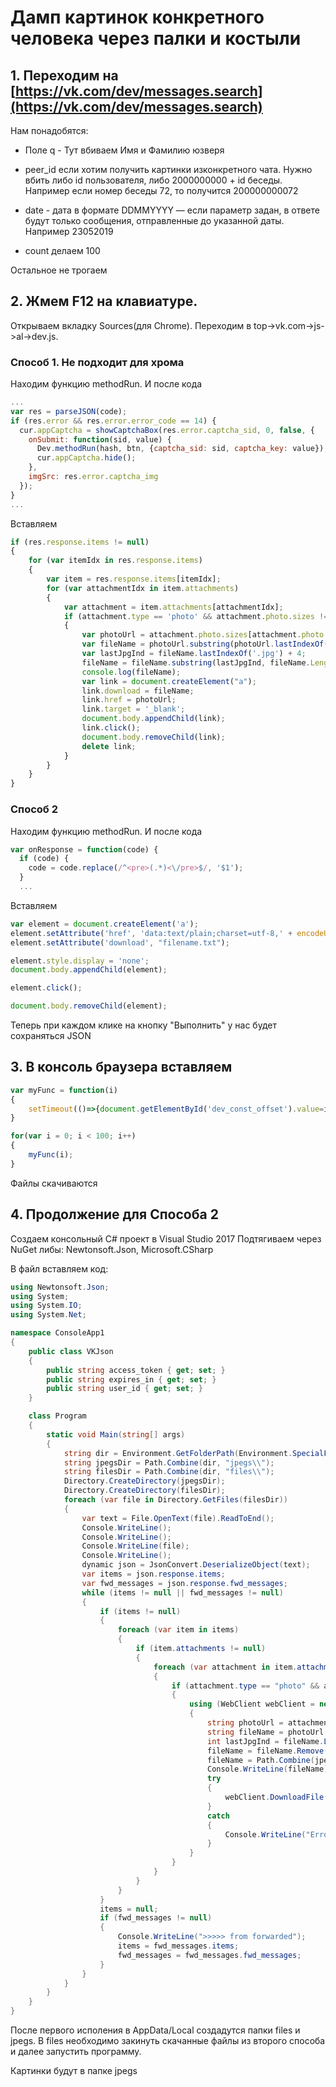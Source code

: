 # Дамп картинок конкретного человека через палки и костыли

## 1. Переходим на [https://vk.com/dev/messages.search](https://vk.com/dev/messages.search)
Нам понадобятся:
- Поле q - Тут вбиваем Имя и Фамилию юзверя
- peer_id если хотим получить картинки изконкретного чата. Нужно вбить либо id пользователя, либо 2000000000 + id беседы. Например если номер беседы 72, то получится 200000000072

- date - дата в формате DDMMYYYY — если параметр задан, в ответе будут только сообщения, отправленные до указанной даты. Например 23052019
- count делаем 100

Остальное не трогаем

## 2. Жмем F12 на клавиатуре. 
Открываем вкладку Sources(для Chrome). 
Переходим в top->vk.com->js->al->dev.js.


### Способ 1. Не подходит для хрома

Находим функцию methodRun.
И после кода
```js
...
var res = parseJSON(code);
if (res.error && res.error.error_code == 14) {
  cur.appCaptcha = showCaptchaBox(res.error.captcha_sid, 0, false, {
    onSubmit: function(sid, value) {
      Dev.methodRun(hash, btn, {captcha_sid: sid, captcha_key: value});
      cur.appCaptcha.hide();
    },
    imgSrc: res.error.captcha_img
  });
}
...
```
Вставляем

```js
if (res.response.items != null)
{
	for (var itemIdx in res.response.items)
	{
		var item = res.response.items[itemIdx];
		for (var attachmentIdx in item.attachments)
		{
			var attachment = item.attachments[attachmentIdx];
			if (attachment.type == 'photo' && attachment.photo.sizes != null)
			{
				var photoUrl = attachment.photo.sizes[attachment.photo.sizes.length - 1].url;
				var fileName = photoUrl.substring(photoUrl.lastIndexOf('/') + 1);
				var lastJpgInd = fileName.lastIndexOf('.jpg') + 4;
				fileName = fileName.substring(lastJpgInd, fileName.Length - lastJpgInd);
				console.log(fileName);
				var link = document.createElement("a");
				link.download = fileName;
				link.href = photoUrl;
				link.target = '_blank';
				document.body.appendChild(link);
				link.click();
				document.body.removeChild(link);
				delete link;
			}
		}
	}
}
```

### Способ 2

Находим функцию methodRun.
И после кода
```js
var onResponse = function(code) {
  if (code) {
    code = code.replace(/^<pre>(.*)<\/pre>$/, '$1');
  }
  ...
```
Вставляем
```js
var element = document.createElement('a');
element.setAttribute('href', 'data:text/plain;charset=utf-8,' + encodeURIComponent(code));
element.setAttribute('download', "filename.txt");

element.style.display = 'none';
document.body.appendChild(element);

element.click();

document.body.removeChild(element);
```
Теперь при каждом клике на кнопку "Выполнить" у нас будет сохраняться JSON

## 3. В консоль браузера вставляем 
```js
var myFunc = function(i)
{
	setTimeout(()=>{document.getElementById('dev_const_offset').value=i*100;document.getElementById('dev_req_run_btn').click();}, i*3000);
}

for(var i = 0; i < 100; i++)
{
    myFunc(i);
}
```

Файлы скачиваются

## 4. Продолжение для Способа 2
Создаем консольный C# проект в Visual Studio 2017
Подтягиваем через NuGet либы: Newtonsoft.Json, Microsoft.CSharp

В файл вставляем код:
```cs
using Newtonsoft.Json;
using System;
using System.IO;
using System.Net;

namespace ConsoleApp1
{
    public class VKJson
    {
        public string access_token { get; set; }
        public string expires_in { get; set; }
        public string user_id { get; set; }
    }

    class Program
    {
        static void Main(string[] args)
        {
            string dir = Environment.GetFolderPath(Environment.SpecialFolder.LocalApplicationData);
            string jpegsDir = Path.Combine(dir, "jpegs\\");
            string filesDir = Path.Combine(dir, "files\\");
            Directory.CreateDirectory(jpegsDir);
            Directory.CreateDirectory(filesDir);
            foreach (var file in Directory.GetFiles(filesDir))
            {
                var text = File.OpenText(file).ReadToEnd();
                Console.WriteLine();
                Console.WriteLine();
                Console.WriteLine(file);
                Console.WriteLine();
                dynamic json = JsonConvert.DeserializeObject(text);
                var items = json.response.items;
                var fwd_messages = json.response.fwd_messages;
                while (items != null || fwd_messages != null)
                {
                    if (items != null)
                    {
                        foreach (var item in items)
                        {
                            if (item.attachments != null)
                            {
                                foreach (var attachment in item.attachments)
                                {
                                    if (attachment.type == "photo" && attachment.photo.sizes != null)
                                    {
                                        using (WebClient webClient = new WebClient())
                                        {
                                            string photoUrl = attachment.photo.sizes[attachment.photo.sizes.Count - 1].url;
                                            string fileName = photoUrl.Remove(0, photoUrl.LastIndexOf("/") + 1);
                                            int lastJpgInd = fileName.LastIndexOf(".jpg") + 4;
                                            fileName = fileName.Remove(lastJpgInd, fileName.Length - lastJpgInd);
                                            fileName = Path.Combine(jpegsDir, fileName);
                                            Console.WriteLine(fileName);
                                            try
                                            {
                                                webClient.DownloadFile(new Uri(photoUrl), fileName);
                                            }
                                            catch
                                            {
                                                Console.WriteLine("Error");
                                            }
                                        }
                                    }
                                }
                            }
                        }
                    }
                    items = null;
                    if (fwd_messages != null)
                    {
                        Console.WriteLine(">>>>> from forwarded");
                        items = fwd_messages.items;
                        fwd_messages = fwd_messages.fwd_messages;
                    }
                }
            }
        }
    }
}

```
После первого исполения в AppData/Local создадутся папки files и jpegs. В files необходимо закинуть скачанные файлы из второго способа и далее запустить программу.

Картинки будут в папке jpegs
